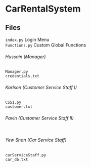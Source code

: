 # CarRentalSystem

## Files
`index.py` Login Menu <br/>
`Functions.py` Custom Global Functions

###### Hussain (Manager)
```
Manager.py
credentials.txt
```

###### Karlson (Customer Service Staff I)
```
CSS1.py
customer.txt
```

###### Pavin (Customer Service Staff II)
```
```

###### Yew Shan (Car Service Staff)
```
carServiceStaff.py
car_db.txt
```
